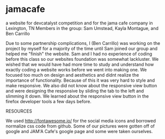 # jamacafe
a website for devcatalyst competition and for the jama cafe company in Lexington, TN
Members in the group: Sam Umstead, Kayla Montague, and Ben Carrillo

Due to some partnership complications, I (Ben Carrillo) was working on the project by myself for a majority of the time until Sam
joined our group and helped me "finish" the website. Sam and I had no experience of coding before this class so our websites
foundation was somewhat lackluster. We wished that we would have had more time to study and understand how exactly coding a website works before we went into making one. We focused too much on design and aesthetics and didnt realize the importance of functionality. Because of this it was very hard to style and make responsive. We also did not know about the responsive view button and were designing the responsive by sliding the tab to the left and slimming it down. We learned about the responsive view button in the firefox developer tools a few days before.

RESOURCES

We used http://fontawesome.io/ for the social media icons and borrowed normalize css code from github. Some of our pictures were
gotten off of google and JAM'A Cafe's google page and some were taken ourselves.
